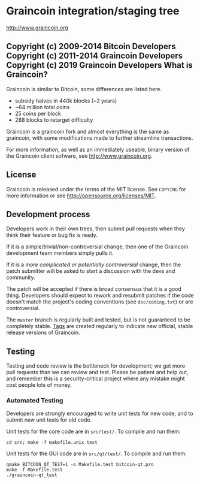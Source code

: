 Graincoin integration/staging tree
================================

http://www.graincoin.org

Copyright (c) 2009-2014 Bitcoin Developers
Copyright (c) 2011-2014 Graincoin Developers
Copyright (c) 2019 Graincoin Developers
What is Graincoin?
----------------

Graincoin is similar to Bitcoin, some differences are listed here.

 - subsidy halves in 440k blocks (~2 years)
 - ~64 million total coins
 - 25 coins per block
 - 288 blocks to retarget difficulty

Graincoin is a graincoin fork and almost everything is the same as graincoin, with some modifications made to further streamline transactions.

For more information, as well as an immediately useable, binary version of
the Graincoin client sofware, see http://www.graincoin.org.

License
-------

Graincoin is released under the terms of the MIT license. See `COPYING` for more
information or see http://opensource.org/licenses/MIT.

Development process
-------------------

Developers work in their own trees, then submit pull requests when they think
their feature or bug fix is ready.

If it is a simple/trivial/non-controversial change, then one of the Graincoin
development team members simply pulls it.

If it is a *more complicated or potentially controversial* change, then the patch
submitter will be asked to start a discussion with the devs and community.

The patch will be accepted if there is broad consensus that it is a good thing.
Developers should expect to rework and resubmit patches if the code doesn't
match the project's coding conventions (see `doc/coding.txt`) or are
controversial.

The `master` branch is regularly built and tested, but is not guaranteed to be
completely stable. [Tags](https://github.com/graincoin-project/graincoin/tags) are created
regularly to indicate new official, stable release versions of Graincoin.

Testing
-------

Testing and code review is the bottleneck for development; we get more pull
requests than we can review and test. Please be patient and help out, and
remember this is a security-critical project where any mistake might cost people
lots of money.

### Automated Testing

Developers are strongly encouraged to write unit tests for new code, and to
submit new unit tests for old code.

Unit tests for the core code are in `src/test/`. To compile and run them:

    cd src; make -f makefile.unix test

Unit tests for the GUI code are in `src/qt/test/`. To compile and run them:

    qmake BITCOIN_QT_TEST=1 -o Makefile.test bitcoin-qt.pro
    make -f Makefile.test
    ./graincoin-qt_test

